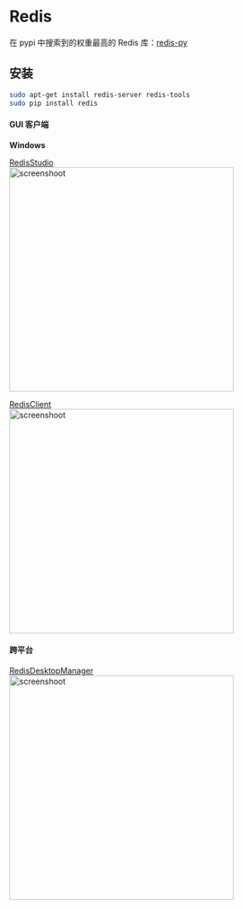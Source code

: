 # Redis

在 pypi 中搜索到的权重最高的 Redis 库：[redis-py](https://github.com/andymccurdy/redis-py)

## 安装

```bash
sudo apt-get install redis-server redis-tools
sudo pip install redis
```

#### GUI 客户端

**Windows**

[RedisStudio](https://github.com/cinience/RedisStudio)  
<img src="https://raw.githubusercontent.com/cinience/RedisStudio/master/docs/redis.png" width="400" alt="screenshoot"/>

[RedisClient](https://github.com/caoxinyu/RedisClient)  
<img src="https://raw.githubusercontent.com/caoxinyu/RedisClient/master/src/main/resources/screen.png" width="400" alt="screenshoot"/>

#### 跨平台

[RedisDesktopManager](https://github.com/uglide/RedisDesktopManager)  
<img src="http://redisdesktop.com/img/features/all.png?v2" width="400" alt="screenshoot"/>

